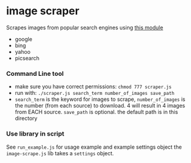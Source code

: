 # image scraper


Scrapes images from popular search engines using [this module](https://www.npmjs.com/package/images-scraper)
* google
* bing
* yahoo
* picsearch

### Command Line tool
* make sure you have correct permissions: `chmod 777 scraper.js`
* run with: `./scraper.js search_term number_of_images save_path`
* `search_term` is the keyword for images to scrape, `number_of_images` is the number (from each source) to download. 4 will result in 4 images from EACH source. `save_path` is optional. the default path is in this directory


### Use library in script
See `run_example.js` for usage example and example settings object
the `image-scrape.js` lib takes a `settings` object.
